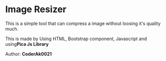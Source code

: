 <h1>Image Resizer</h1>

<p>This is a simple tool that can compress a image without loosing it's quality much.</p>
<p>This is made by Using HTML, Bootstrap component, Javascript and using<b>Pica Js Library </b></p>

<p>Author: <b>CoderAk0021</b></p>
